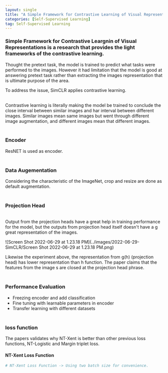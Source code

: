 ```yaml
---
layout: single
title: "A Simple Framework for Contrastive Learning of Visual Representations"
categories: [Self-Supervised Learning]
tag: Self-Supervised Learning
---
```


### 

### Simple Framework for Contrastive Leargnin of Visual Representations is a research that provides the light frameworks of the contrastive learning. 



Thought the pretext task, the model is trained to predict what tasks were performed to the images. However it had limitation that the model is good at answering pretext task rather than extracting the images representation that is ultimate purpose of the area.



To address the issue, SimCLR applies contrastive learning.

<br>Contrastive learning is literally making the model be trained to conclude the close interval between similar images and har interval between different images. Similar images mean same images but went through different image augmentation, and different images mean that different images. 



### <br>Encoder

ResNET is used as encoder.



### <br>Data Augementation

Considering the characteristic of the ImageNet, crop and resize are done as default augmentation.



### <br>Projection Head

<br>Output from the projection heads have a great help in training performance for the model, but the outputs from projection head itself doesn't have a g great representation of the images.

![Screen Shot 2022-06-29 at 1.23.18 PM](../images/2022-06-29-SimCLR/Screen Shot 2022-06-29 at 1.23.18 PM.png)

Likewise the experiment above, the representation from g(h) (projection head) has lower representation than h function. The paper claims that the features from the image s are closed at the projection head phrase.

### <br>Performance Evaluation

- Freezing encoder and add classification 
- Fine tuning with learnable parameters in encoder
- Transfer learning with different datasets

### <br>loss function

The papers validates why NT-Xent is better than other previous loss functions, NT-Logistic and Margin triplet loss.<br>



#### NT-Xent Loss Function

```python
# NT-Xent Loss Function -> Using two batch size for convenience.

```

